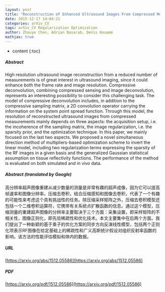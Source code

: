 ```yaml
---
layout: post
title: "Reconstruction of Enhanced Ultrasound Images From Compressed Measurements Using Simultaneous Direction Method of Multipliers"
date: 2015-12-17 14:04:21
categories: arXiv_CV
tags: arXiv_CV Regularization Optimization
author: Zhouye Chen, Adrian Basarab, Denis Kouamé
mathjax: true
---
```


* content
{:toc}

##### Abstract
High resolution ultrasound image reconstruction from a reduced number of measurements is of great interest in ultrasound imaging, since it could enhance both the frame rate and image resolution. Compressive deconvolution, combining compressed sensing and image deconvolution, represents an interesting possibility to consider this challenging task. The model of compressive deconvolution includes, in addition to the compressive sampling matrix, a 2D convolution operator carrying the information on the system point spread function. Through this model, the resolution of reconstructed ultrasound images from compressed measurements mainly depends on three aspects: the acquisition setup, i.e. the incoherence of the sampling matrix, the image regularization, i.e. the sparsity prior, and the optimization technique. In this paper, we mainly focused on the last two aspects. We proposed a novel simultaneous direction method of multipliers-based optimization scheme to invert the linear model, including two regularization terms expressing the sparsity of the RF images in a given basis and the generalized Gaussian statistical assumption on tissue reflectivity functions. The performance of the method is evaluated on both simulated and in vivo data.

##### Abstract (translated by Google)
高分辨率超声图像重建从减少数量的测量是非常有趣的超声成像，因为它可以提高帧速率和图像分辨率。压缩去卷积，结合压缩感知和图像去卷积，代表了一个有趣的可能性来考虑这个具有挑战性的任务。除压缩采样矩阵之外，压缩去卷积模型还包括一个二维卷积运算符，它携带有关系统点扩散函数的信息。通过这个模型，压缩测量的重建超声图像的分辨率主要取决于三个方面：采集设置，即采样矩阵的不相关性，图像正则化，即先验稀疏性和优化技术。本文主要集中在后两个方面。我们提出了一种新颖的基于乘子的优化方案的同步方向反演线性模型，包括两个正则化项表示RF图像在给定基础上的稀疏性和广义高斯统计假设对组织反射率函数的影响。该方法的性能评估模拟和体内的数据。

##### URL
[https://arxiv.org/abs/1512.05586](https://arxiv.org/abs/1512.05586)

##### PDF
[https://arxiv.org/pdf/1512.05586](https://arxiv.org/pdf/1512.05586)

